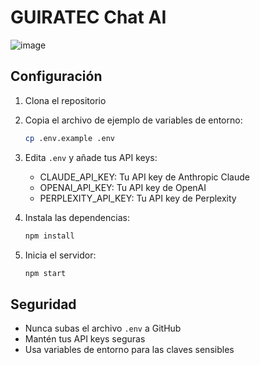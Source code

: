 # GUIRATEC Chat AI
![image](https://github.com/user-attachments/assets/753e7a78-f39c-40d4-9f08-c98300ec7e32)

## Configuración

1. Clona el repositorio
2. Copia el archivo de ejemplo de variables de entorno:
   ```bash
   cp .env.example .env
   ```
3. Edita `.env` y añade tus API keys:
   - CLAUDE_API_KEY: Tu API key de Anthropic Claude
   - OPENAI_API_KEY: Tu API key de OpenAI
   - PERPLEXITY_API_KEY: Tu API key de Perplexity

4. Instala las dependencias:
   ```bash
   npm install
   ```

5. Inicia el servidor:
   ```bash
   npm start
   ```

## Seguridad

- Nunca subas el archivo `.env` a GitHub
- Mantén tus API keys seguras
- Usa variables de entorno para las claves sensibles
